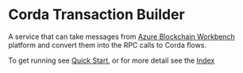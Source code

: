 # Corda Transaction Builder 

A service that can take messages from 
[Azure Blockchain Workbench](https://docs.microsoft.com/en-gb/azure/blockchain-workbench/blockchain-workbench-architecture)
platform and convert them into the RPC calls to Corda flows. 

To get running see [Quick Start](docs/QuickStart.md), or for more detail see the [Index](docs/Index.md)


 